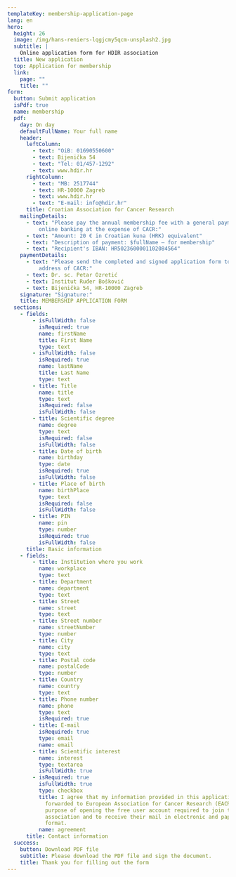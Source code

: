 ```yaml
---
templateKey: membership-application-page
lang: en
hero:
  height: 26
  image: /img/hans-reniers-lqgjcmy5qcm-unsplash2.jpg
  subtitle: |
    Online application form for HDIR association
  title: New application
  top: Application for membership
  link:
    page: ""
    title: ""
form:
  button: Submit application
  isPdf: true
  name: membership
  pdf:
    day: On day
    defaultFullName: Your full name
    header:
      leftColumn:
        - text: "OiB: 01690550600"
        - text: Bijenička 54
        - text: "Tel: 01/457-1292"
        - text: www.hdir.hr
      rightColumn:
        - text: "MB: 2517744"
        - text: HR-10000 Zagreb
        - text: www.hdir.hr
        - text: "E-mail: info@hdir.hr"
      title: Croatian Association for Cancer Research
    mailingDetails:
      - text: "Please pay the annual membership fee with a general payment slip or
          online banking at the expense of CACR:"
      - text: "Amount: 20 € in Croatian kuna (HRK) equivalent"
      - text: "Description of payment: $fullName – for membership"
      - text: "Recipient's IBAN: HR5023600001102084564"
    paymentDetails:
      - text: "Please send the completed and signed application form to the Secretary's
          address of CACR:"
      - text: Dr. sc. Petar Ozretić
      - text: Institut Ruđer Bošković
      - text: Bijenička 54, HR-10000 Zagreb
    signature: "Signature:"
    title: MEMBERSHIP APPLICATION FORM
  sections:
    - fields:
        - isFullWidth: false
          isRequired: true
          name: firstName
          title: First Name
          type: text
        - isFullWidth: false
          isRequired: true
          name: lastName
          title: Last Name
          type: text
        - title: Title
          name: title
          type: text
          isRequired: false
          isFullWidth: false
        - title: Scientific degree
          name: degree
          type: text
          isRequired: false
          isFullWidth: false
        - title: Date of birth
          name: birthday
          type: date
          isRequired: true
          isFullWidth: false
        - title: Place of birth
          name: birthPlace
          type: text
          isRequired: false
          isFullWidth: false
        - title: PIN
          name: pin
          type: number
          isRequired: true
          isFullWidth: false
      title: Basic information
    - fields:
        - title: Institution where you work
          name: workplace
          type: text
        - title: Department
          name: department
          type: text
        - title: Street
          name: street
          type: text
        - title: Street number
          name: streetNumber
          type: number
        - title: City
          name: city
          type: text
        - title: Postal code
          name: postalCode
          type: number
        - title: Country
          name: country
          type: text
        - title: Phone number
          name: phone
          type: text
          isRequired: true
        - title: E-mail
          isRequired: true
          type: email
          name: email
        - title: Scientific interest
          name: interest
          type: textarea
          isFullWidth: true
        - isRequired: true
          isFullWidth: true
          type: checkbox
          title: I agree that my information provided in this application will be
            forwarded to European Association for Cancer Research (EACR) for the
            purpose of opening the free user account required to join the above
            association and to receive their mail in electronic and paper form
            format.
          name: agreement
      title: Contact information
  success:
    button: Download PDF file
    subtitle: Please download the PDF file and sign the document.
    title: Thank you for filling out the form
---
```


